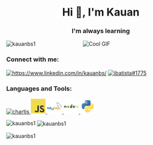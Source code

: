 <h1 align="center">Hi 👋, I'm Kauan</h1>
<h3 align="center">I'm always learning</h3>
<img align="right" alt="Cool GIF" width="300" src="https://i.pinimg.com/originals/8a/61/ab/8a61abcf8effc6010b0094f50c1fc912.gif">

<p align="left"> <img src="https://komarev.com/ghpvc/?username=kauanbs1&label=Profile%20views&color=008ae0&style=flat" alt="kauanbs1" /> </p>

<h3 align="left">Connect with me:</h3>
<p align="left">
<a href="https://linkedin.com/in/https://www.linkedin.com/in/kauanbs/" target="blank"><img align="center" src="https://raw.githubusercontent.com/rahuldkjain/github-profile-readme-generator/master/src/images/icons/Social/linked-in-alt.svg" alt="https://www.linkedin.com/in/kauanbs/" height="30" width="40" /></a>
<a href="https://discord.gg/ibatista#1775" target="blank"><img align="center" src="https://raw.githubusercontent.com/rahuldkjain/github-profile-readme-generator/master/src/images/icons/Social/discord.svg" alt="ibatista#1775" height="30" width="40" /></a>
</p>

<h3 align="left">Languages and Tools:</h3>
<p align="left"> <a href="https://www.chartjs.org" target="_blank" rel="noreferrer"> <img src="https://www.chartjs.org/media/logo-title.svg" alt="chartjs" width="40" height="40"/> </a> <a href="https://developer.mozilla.org/en-US/docs/Web/JavaScript" target="_blank" rel="noreferrer"> <img src="https://raw.githubusercontent.com/devicons/devicon/master/icons/javascript/javascript-original.svg" alt="javascript" width="40" height="40"/> </a> <a href="https://www.mysql.com/" target="_blank" rel="noreferrer"> <img src="https://raw.githubusercontent.com/devicons/devicon/master/icons/mysql/mysql-original-wordmark.svg" alt="mysql" width="40" height="40"/> </a> <a href="https://nodejs.org" target="_blank" rel="noreferrer"> <img src="https://raw.githubusercontent.com/devicons/devicon/master/icons/nodejs/nodejs-original-wordmark.svg" alt="nodejs" width="40" height="40"/> </a> <a href="https://www.python.org" target="_blank" rel="noreferrer"> <img src="https://raw.githubusercontent.com/devicons/devicon/master/icons/python/python-original.svg" alt="python" width="40" height="40"/> </a> </p>

<p><img align="left" src="https://github-readme-stats.vercel.app/api/top-langs?username=kauanbs1&show_icons=true&locale=en&layout=compact" alt="kauanbs1" /></p>

<p>&nbsp;<img align="center" src="https://github-readme-stats.vercel.app/api?username=kauanbs1&show_icons=true&locale=en" alt="kauanbs1" /></p>

<p><img align="center" src="https://github-readme-streak-stats.herokuapp.com/?user=kauanbs1&" alt="kauanbs1" /></p>
